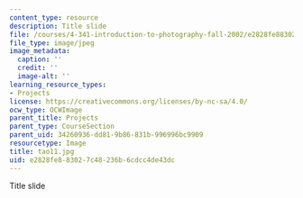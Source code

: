 ```yaml
---
content_type: resource
description: Title slide
file: /courses/4-341-introduction-to-photography-fall-2002/e2828fe883027c48236b6cdcc4de43dc_tao11.jpg
file_type: image/jpeg
image_metadata:
  caption: ''
  credit: ''
  image-alt: ''
learning_resource_types:
- Projects
license: https://creativecommons.org/licenses/by-nc-sa/4.0/
ocw_type: OCWImage
parent_title: Projects
parent_type: CourseSection
parent_uid: 34260936-dd81-9b86-831b-996996bc9909
resourcetype: Image
title: tao11.jpg
uid: e2828fe8-8302-7c48-236b-6cdcc4de43dc
---
```

Title slide